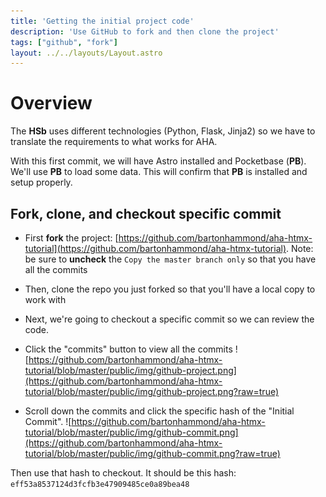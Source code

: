 ```yaml
---
title: 'Getting the initial project code'
description: 'Use GitHub to fork and then clone the project'
tags: ["github", "fork"]
layout: ../../layouts/Layout.astro
---
```


# Overview
The **HSb** uses different technologies (Python, Flask, Jinja2) so we have to translate the requirements to what works for AHA.

With this first commit, we will have Astro installed and Pocketbase (**PB**).  We'll use **PB** to load some data. This will confirm that **PB** is installed and setup properly.

## Fork, clone, and checkout specific commit
*  First **fork** the project: [https://github.com/bartonhammond/aha-htmx-tutorial](https://github.com/bartonhammond/aha-htmx-tutorial).  Note: be sure to **uncheck** the `Copy the master branch only` so that you have all the commits

*  Then, clone the repo you just forked so that you'll have a local copy to work with

*  Next, we're going to checkout a specific commit so we can review the code.

*  Click the "commits" button to view all the commits
![https://github.com/bartonhammond/aha-htmx-tutorial/blob/master/public/img/github-project.png](https://github.com/bartonhammond/aha-htmx-tutorial/blob/master/public/img/github-project.png?raw=true)

*  Scroll down the commits and click the specific hash of the "Initial Commit".
![https://github.com/bartonhammond/aha-htmx-tutorial/blob/master/public/img/github-commit.png](https://github.com/bartonhammond/aha-htmx-tutorial/blob/master/public/img/github-commit.png?raw=true)

Then use that hash to checkout. It should be this hash: `eff53a8537124d3fcfb3e47909485ce0a89bea48`